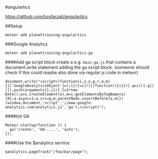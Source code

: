 #angulartics

https://github.com/luisfarzati/angulartics

##Setup
```
meteor add planettraining:angulartics
```

###Google Analytics
```
meteor add planettraining:angulartics-ga
```
####Add ga script block
create a e.g. ```main.ga.js``` that contains a document.write statement adding the ga script block. (someone should check if this could maybe also done via regular js code in meteor)
```
document.write("<script>(function(i,s,o,g,r,a,m){i['GoogleAnalyticsObject']=r;i[r]=i[r]||function(){(i[r].q=i[r].q||[]).push(arguments)},i[r].l=1*new Date();a=s.createElement(o),m=s.getElementsByTagName(o)[0];a.async=1;a.src=g;m.parentNode.insertBefore(a,m)})(window,document,'script','//www.google-analytics.com/analytics.js','ga');</script>");
```
####Init GA
```
Meteor.startup(function () {
  ga('create', 'UA-....', 'auto');
});
```
####Use the $analytics service
```
$analytics.pageTrack("/foo/bar/page");
```
